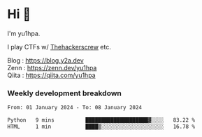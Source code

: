 # Hi 👋

I'm yu1hpa.

I play CTFs w/ [Thehackerscrew](https://www.thehackerscrew.team/) etc.

Blog : https://blog.y2a.dev  
Zenn : https://zenn.dev/yu1hpa  
Qiita : https://qiita.com/yu1hpa  

### Weekly development breakdown

<!--START_SECTION:waka-->

```txt
From: 01 January 2024 - To: 08 January 2024

Python   9 mins          ████████████████████▓░░░░   83.22 %
HTML     1 min           ████▒░░░░░░░░░░░░░░░░░░░░   16.78 %
```

<!--END_SECTION:waka-->

